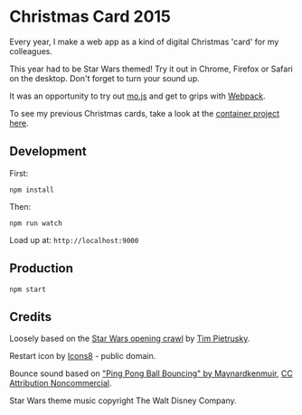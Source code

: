# Christmas Card 2015

Every year, I make a web app as a kind of digital Christmas 'card' for my colleagues.

This year had to be Star Wars themed! Try it out in Chrome, Firefox or Safari on the desktop.
Don't forget to turn your sound up.

It was an opportunity to try out [mo.js](http://mojs.io) and get to grips with [Webpack](https://webpack.github.io/).

To see my previous Christmas cards, take a look at the [container project here](https://github.com/poshaughnessy/Merry-Christmas-From-Peter).

## Development

First:

`npm install`

Then:

`npm run watch`

Load up at: `http://localhost:9000`

## Production

`npm start`

## Credits

Loosely based on the [Star Wars opening crawl](http://codepen.io/TimPietrusky/pen/eHGfj) by
[Tim Pietrusky](http://codepen.io/TimPietrusky).

Restart icon by [Icons8](https://thenounproject.com/Icons8) - public domain.

Bounce sound based on ["Ping Pong Ball Bouncing" by Maynardkenmuir](https://freesound.org/people/Maynardkenmuir/sounds/328108/),
[CC Attribution Noncommercial](http://creativecommons.org/licenses/by-nc/3.0/).

Star Wars theme music copyright The Walt Disney Company.
